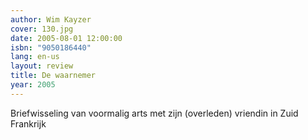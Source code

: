 ```yaml
---
author: Wim Kayzer
cover: 130.jpg
date: 2005-08-01 12:00:00
isbn: "9050186440"
lang: en-us
layout: review
title: De waarnemer
year: 2005
---
```


Briefwisseling van voormalig arts met zijn (overleden) vriendin in Zuid Frankrijk
